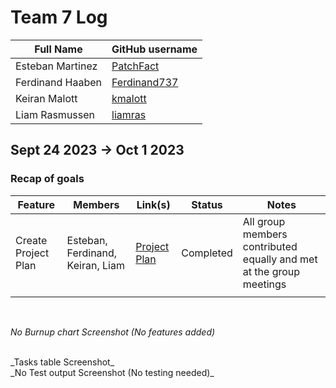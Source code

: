 # Team 7 Log

| Full Name        | GitHub username                                 |
| ---------------- | ----------------------------------------------- |
| Esteban Martinez | [PatchFact](https://github.com/PatchFact)       |
| Ferdinand Haaben | [Ferdinand737](https://github.com/Ferdinand737) |
| Keiran Malott    | [kmalott](https://github.com/kmalott)           |
| Liam Rasmussen   | [liamras](https://github.com/liamras)           |

## Sept 24 2023 -> Oct 1 2023

### Recap of goals

| Feature                   | Members       | Link(s)                   | Status    | Notes |
| ------------------------- | ------------- | ------------------------- | --------- | ----- |
| Create Project Plan       | Esteban, Ferdinand, Keiran, Liam | [Project Plan][1] | Completed | All group members contributed equally and met at the group meetings |
|                           |               |                           |           |       |

[1]: https://github.com/COSC-499-W2023/word-chain-exercise-team-7/issues/11

<br>

_No Burnup chart Screenshot (No features added)_

<br>
_Tasks table Screenshot_

<br>
_No Test output Screenshot (No testing needed)_
